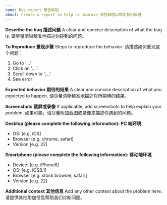 ```yaml
---
name: Bug report 报告缺陷
about: Create a report to help us improve 报告缺陷以帮助我们改进
---
```


**Describe the bug 描述问题**
A clear and concise description of what the bug is. 请尽量清晰精准地描述你碰到的问题。

**To Reproduce 重现步骤**
Steps to reproduce the behavior: 请描述如何重现这个问题：
1. Go to '...'
2. Click on '....'
3. Scroll down to '....'
4. See error

**Expected behavior 期待的结果**
A clear and concise description of what you expected to happen. 请尽量清晰精准地描述你所期待的结果。

**Screenshots 截屏或录像**
If applicable, add screenshots to help explain your problem. 如果可能，请尽量附加截图或录像来描述你遇到的问题。

**Desktop (please complete the following information): PC 端环境**
 - OS: [e.g. iOS]
 - Browser [e.g. chrome, safari]
 - Version [e.g. 22]

**Smartphone (please complete the following information): 移动端环境**
 - Device: [e.g. iPhone6]
 - OS: [e.g. iOS8.1]
 - Browser [e.g. stock browser, safari]
 - Version [e.g. 22]

**Additional context 其他信息**
Add any other context about the problem here. 请提供其他附加信息帮助我们诊断问题。
